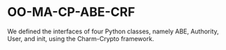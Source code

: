 # OO-MA-CP-ABE-CRF
We defined the interfaces of four Python classes, namely ABE, Authority, User, and init, using the Charm-Crypto framework.
